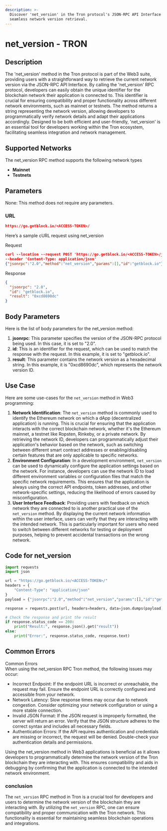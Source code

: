 ```yaml
---
description: >-
  Discover 'net_version' in the Tron protocol's JSON-RPC API Interface for
  seamless network version retrieval.
---
```


# net\_version - TRON

## Description

The 'net\_version' method in the Tron protocol is part of the Web3 suite, providing users with a straightforward way to retrieve the current network version via the JSON-RPC API Interface. By calling the 'net\_version' RPC protocol, developers can easily obtain the unique identifier for the blockchain network their application is connected to. This identifier is crucial for ensuring compatibility and proper functionality across different network environments, such as mainnet or testnets. The method returns a string representing the network version, allowing developers to programmatically verify network details and adapt their applications accordingly. Designed to be both efficient and user-friendly, 'net\_version' is an essential tool for developers working within the Tron ecosystem, facilitating seamless integration and network management.

## Supported Networks

The net\_version RPC method supports the following network types

* **Mainnet**
* **Testnets**

## Parameters

None: This method does not require any parameters.

### URL

```json
https://go.getblock.io/<ACCESS-TOKEN>/
```

Here’s a sample cURL request using net\_version

Request

```json
curl --location --request POST 'https://go.getblock.io/<ACCESS-TOKEN>/jsonrpc' 
--header 'Content-Type: application/json' 
{"jsonrpc":"2.0","method":"net_version","params":[],"id":"getblock.io"}
```

Response

```json
{
  "jsonrpc": "2.0",
  "id": "getblock.io",
  "result": "0xcd8690dc"
}
```

## Body Parameters

Here is the list of body parameters for the net\_version method:

1. **jsonrpc**: This parameter specifies the version of the JSON-RPC protocol being used. In this case, it is set to "2.0".
2. **id**: This is an identifier for the request, which can be used to match the response with the request. In this example, it is set to "getblock.io".
3. **result**: This parameter contains the network version as a hexadecimal string. In this example, it is "0xcd8690dc", which represents the network version ID.

## Use Case

Here are some use-cases for the `net_version` method in Web3 programming:

1. **Network Identification**: The `net_version` method is commonly used to identify the Ethereum network on which a dApp (decentralized application) is running. This is crucial for ensuring that the application interacts with the correct blockchain network, whether it's the Ethereum mainnet, a testnet like Ropsten, Rinkeby, or a private network. By retrieving the network ID, developers can programmatically adjust their application's behavior based on the network, such as switching between different smart contract addresses or enabling/disabling certain features that are only applicable to specific networks.
2. **Environment Configuration**: In a development environment, `net_version` can be used to dynamically configure the application settings based on the network. For instance, developers can use the network ID to load different environment variables or configuration files that match the specific network requirements. This ensures that the application is always using the correct API endpoints, token addresses, and other network-specific settings, reducing the likelihood of errors caused by misconfiguration.
3. **User Interface Feedback**: Providing users with feedback on which network they are connected to is another practical use of the `net_version` method. By displaying the current network information within the user interface, users can verify that they are interacting with the intended network. This is particularly important for users who need to switch between different networks for testing or deployment purposes, helping to prevent accidental transactions on the wrong network.

## Code for net\_version

```python
import requests
import json

url = "https://go.getblock.io/<ACCESS-TOKEN>/"
headers = {
    "Content-Type": "application/json"
}
payload = {"jsonrpc":"2.0","method":"net_version","params":[],"id":"getblock.io"}

response = requests.post(url, headers=headers, data=json.dumps(payload))

# Check the response and print the result
if response.status_code == 200:
    print("Result:", response.json().get("result"))
else:
    print("Error:", response.status_code, response.text)
```

## Common Errors

Common Errors\
When using the net\_version RPC Tron method, the following issues may occur:

* Incorrect Endpoint: If the endpoint URL is incorrect or unreachable, the request may fail. Ensure the endpoint URL is correctly configured and accessible from your network.
* Network Latency: Slow response times may occur due to network congestion. Consider optimizing your network configuration or using a more stable connection.
* Invalid JSON Format: If the JSON request is improperly formatted, the server will return an error. Verify that the JSON structure adheres to the correct syntax and includes all necessary fields.
* Authentication Errors: If the API requires authentication and credentials are missing or incorrect, the request will be denied. Double-check your authentication details and permissions.

Using the net\_version method in Web3 applications is beneficial as it allows developers to programmatically determine the network version of the Tron blockchain they are interacting with. This ensures compatibility and aids in debugging by confirming that the application is connected to the intended network environment.

### conclusion

The `net_version` RPC method in Tron is a crucial tool for developers and users to determine the network version of the blockchain they are interacting with. By utilizing the `net_version` RPC, one can ensure compatibility and proper communication with the Tron network. This functionality is essential for maintaining seamless blockchain operations and integrations.
